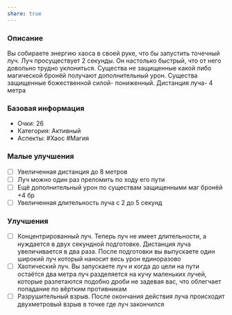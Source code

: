 ```yaml
---
share: true
---
```

### Описание
Вы собираете энергию хаоса в своей руке, что бы запустить точечный луч. Луч просуществует 2 секунды. Он настолько быстрый, что от него довольно трудно уклониться. Существа не защищенные какой либо магической бронёй получают дополнительный урон. Существа защищенные божественной силой- пониженный. Дистанция луча- 4 метра
### Базовая информация
- Очки: 26
- Категория: Активный
- Аспекты: #Хаос #Магия
### Малые улучшения
- [ ] Увеличенная дистанция до 8 метров
- [ ] Луч можно один раз преломить по ходу его пути
- [ ] Ещё дополнительный урон по существам защищенными маг бронёй +4 бр
- [ ] Увеличенная длительность луча с 2 до 5 секунд
### Улучшения
- [ ] Концентрированный луч. Теперь луч не имеет длительности, а нуждается в двух секундной подготовке. Дистанция луча увеличивается в два раза. После подготовки вы выпускаете один широкий луч который наносит весь урон единоразово
- [ ] Хаотический луч. Вы запускаете луч и когда до цели на пути остаётся два метра луч разделяется на кучу маленьких лучей, которые разлетаются подобно дроби не задевая вас, что облегчает попадание по вёртким противникам
- [ ] Разрушительный взрыв. После окончания действия луча происходит двухметровый взрыв в точке где луч закончился